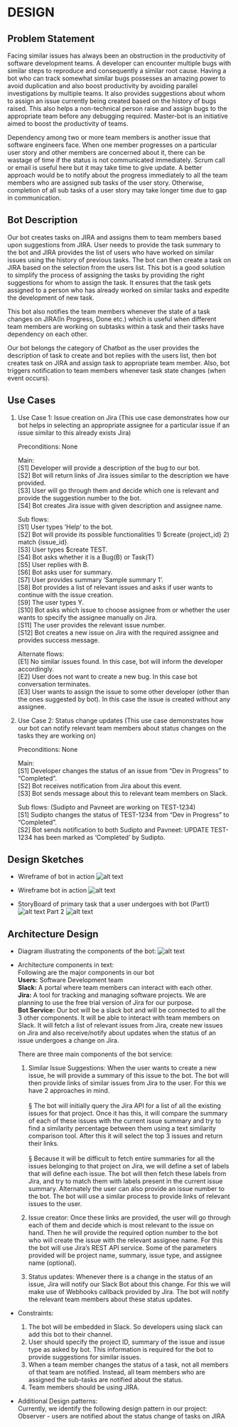 # DESIGN 

## Problem Statement 

Facing similar issues has always been an obstruction in the productivity of software development teams. A developer can encounter multiple bugs with similar steps to reproduce and consequently a similar root cause. Having a bot who can track somewhat similar bugs possesses an amazing power to avoid duplication and also boost productivity by avoiding parallel investigations by multiple teams. It also provides suggestions about whom to assign an issue currently being created based on the history of bugs raised. This also helps a non-technical person raise and assign bugs to the appropriate team before any debugging required. Master-bot is an initiative aimed to boost the productivity of teams.
 
Dependency among two or more team members is another issue that software engineers face. When one member progresses on a particular user story and other members are concerned about it, there can be wastage of time if the status is not communicated immediately. Scrum call or email is useful here but it may take time to give update. A better approach would be to notify about the progress immediately to all the team members who are assigned sub tasks of the user story. Otherwise, completion of all sub tasks of a user story may take longer time due to gap in communication. 

## Bot Description 
Our bot creates tasks on JIRA and assigns them to team members based upon suggestions from JIRA. User needs to provide the task summary to the bot and JIRA provides the list of users who have worked on similar issues using the history of previous tasks. The bot can then create a task on JIRA based on the selection from the users list. This bot is a good solution to simplify the process of assigning the tasks by providing the right suggestions for whom to assign the task. It ensures that the task gets assigned to a person who has already worked on similar tasks and expedite the development of new task. 

This bot also notifies the team members whenever the state of a task changes on JIRA(In Progress, Done etc.) which is useful when different team members are working on subtasks within a task and their tasks have dependency on each other. 

Our bot belongs the category of Chatbot as the user provides the description of task to create and bot replies with the users list, then bot creates task on JIRA and assign task to appropriate team member.
Also, bot triggers notification to team members whenever task state changes (when event occurs).

## Use Cases 
1. Use Case 1: Issue creation on Jira (This use case demonstrates how our bot helps in selecting an appropriate assignee for a particular issue if an issue similar to this already exists Jira)
 
   Preconditions: None

   Main:<br>[S1] Developer will provide a description of the bug to our bot.<br>[S2] Bot will return links of Jira issues similar to the description we have provided.<br>[S3] User will go through them and decide which one is relevant and provide the suggestion number to the bot.<br>[S4] Bot creates Jira issue with given description and assignee name. 

   Sub flows:<br>
   [S1] User types ‘Help’ to the bot.<br>
   [S2] Bot will provide its possible functionalities 1) $create {project_id} 2) match {issue_id}.<br>
   [S3] User types $create TEST.<br>
   [S4] Bot asks whether it is a Bug(B) or Task(T)<br>
   [S5] User replies with B.<br>
   [S6] Bot asks user for summary.<br>
   [S7] User provides summary ‘Sample summary 1’.<br>
   [S8] Bot provides a list of relevant issues and asks if user wants to continue with the issue creation.<br>
   [S9] The user types Y.<br>
   [S10] Bot asks which issue to choose assignee from or whether the user wants to specify the assignee manually on Jira.<br>
   [S11] The user provides the relevant issue number.<br>
   [S12] Bot creates a new issue on Jira with the required assignee and provides success message.<br>

   Alternate flows:<br>
   [E1] No similar issues found. In this case, bot will inform the developer accordingly.<br>
   [E2] User does not want to create a new bug. In this case bot conversation terminates.<br>
   [E3] User wants to assign the issue to some other developer (other than the ones suggested by bot). In this case the issue is created without any assignee.<br>
    
2. Use Case 2: Status change updates (This use case demonstrates how our bot can notify relevant team members about status changes on the tasks they are working on)
 
    Preconditions: None

    Main:<br> [S1] Developer changes the status of an issue from “Dev in Progress” to “Completed”.<br>[S2] Bot receives notification from Jira about this event.<br>[S3] Bot sends message about this to relevant team members on Slack.

    Sub flows: (Sudipto and Pavneet are working on TEST-1234)<br>
    [S1] Sudipto changes the status of TEST-1234 from “Dev in Progress” to “Completed”.<br>
    [S2] Bot sends notification to both Sudipto and Pavneet: UPDATE TEST-1234 has been marked as ‘Completed’ by Sudipto.

    
## Design Sketches 
   * Wireframe of bot in action
      ![alt text](https://github.ncsu.edu/sbiswas4/CSC510_Fall17_Project/blob/master/Images/Wireframe1.png) 
      
   * Wireframe bot in action
      ![alt text](https://github.ncsu.edu/sbiswas4/CSC510_Fall17_Project/blob/master/Images/Wireframe2.png) 
      
   * StoryBoard of primary task that a user undergoes with bot (Part1)
       ![alt text](https://github.ncsu.edu/sbiswas4/CSC510_Fall17_Project/blob/master/Images/StoryBoard1.jpeg) 
     Part 2 
       ![alt text](https://github.ncsu.edu/sbiswas4/CSC510_Fall17_Project/blob/master/Images/StoryBoard2.jpeg) 
    
## Architecture Design 
 * Diagram illustrating the components of the bot:
  ![alt text](https://github.ncsu.edu/sbiswas4/CSC510_Fall17_Project/blob/master/Images/Architecture.png)  
  
 * Architecture components in text: <br>
     Following are the major components in our bot <br>
     __Users:__ Software Development team <br>
     __Slack:__ A portal where team members can interact with each other. <br>
     __Jira:__ A tool for tracking and managing software projects. We are planning to use the free trial version of Jira for our purpose. <br>
     __Bot Service:__ Our bot will be a slack bot and will be connected to all the 3 other components. It will be able to interact with team members on Slack. It will fetch a list of relevant issues from Jira, create new issues on Jira and also receive/notify about updates when the status of an issue undergoes a change on Jira. 

    There are three main components of the bot service:
    1. Similar Issue Suggestions: When the user wants to create a new issue, he will provide a summary of this issue to the bot.  The bot will then provide links of similar issues from Jira to the user. For this we have 2 approaches in mind. <br>    
        §  The bot will initially query the Jira API for a list of all the existing issues for that project. Once it has this, it will compare the summary of each of these issues with the current issue summary and try to find a similarity percentage between them using a text similarity comparison tool. After this it will select the top 3 issues and return their links. <br>        
        §  Because it will be difficult to fetch entire summaries for all the issues belonging to that project on Jira, we will define a set of labels that will define each issue. The bot will then fetch these labels from Jira, and try to match them with labels present in the current issue summary.
                  Alternately the user can also provide an issue number to the bot. The bot will use a     similar process to provide links of relevant issues to the user.  

    2. Issue creator: Once these links are provided, the user will go through each of them and decide which is most relevant to the issue on hand. Then he will provide the required option number to the bot who will create the issue with the relevant assignee name. For this the bot will use Jira’s REST API service. Some of the parameters provided will be project name, summary, issue type, and assignee name (optional).

    3. Status updates: Whenever there is a change in the status of an issue, Jira will notify our Slack Bot about this change. For this we will make use of Webhooks callback provided by Jira. The bot will notify the relevant team members about these status updates.
 
 * Constraints: 
   1. The bot will be embedded in Slack. So developers using slack can add this bot to their channel.
   2. User should specify the project ID, summary of the issue and issue type as asked by bot. This information is required for                        the bot to provide suggestions for similar issues. 
   3. When a team member changes the status of a task, not all members of that team are notified. Instead, all team members who are assigned the sub-tasks are notified about the status. 
   4. Team members should be using JIRA.

 * Additional Design patterns: <br>
    Currently,  we identify the following design pattern in our project:<br>
    Observer - users are notified about the status change of tasks on JIRA


